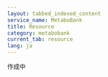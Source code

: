 ```yaml
---
layout: tabbed_indexed_content
service_name: MetaboBank
title: Resource
category: metabobank
current_tab: resource
lang: ja
---
```


作成中